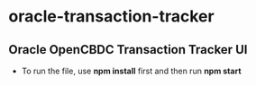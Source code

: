 # oracle-transaction-tracker

## Oracle OpenCBDC Transaction Tracker UI

- To run the file, use **npm install** first and then run **npm start**